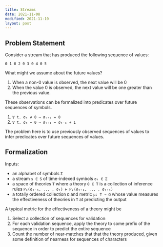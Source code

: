 ```yaml
---
title: Streams
date: 2021-11-08
modified: 2021-11-10
layout: post
---
```


## Problem Statement

Consider a stream that has produced the following sequence of values:

```
0 1 0 2 0 3 0 4 0 5
```

What might we assume about the future values?

1. When a non-0 value is observed, the next value will be 0
2. When the value 0 is observed, the next value will be one greater than the previous value.

These observations can be formalized into predicates over future sequences of symbols.

1. `∀ t. σₜ ≠ 0 ⇒ σₜ₊₁ = 0`
2. `∀ t. σₜ = 0 ⇒ σₜ₊₁ = σₜ₋₁ + 1`

The problem here is to use previously observed sequences of values to infer predicates over future sequences of values.

## Formalization

Inputs:

* an alphabet of symbols `Σ`
* a stream `s ∈ S` of time-indexed symbols `σₜ ∈ Σ`
* a space of theories `T` where a theory `θ ∈ T` is a collection of inference rules `P₁(σₜ₋ₙ, ... , σₜ) ⊢ P₂(σₜ₊₁, ... , σₜ₊ₖ)`
* a totally ordered collection `Ω` and metric `μ: T → Ω` whose value measures the effectiveness of theories in `T` at predicting the output

A typical metric for the effectiveness of a theory might be

1. Select a collection of sequences for validation
2. For each validation sequence, apply the theory to some prefix of the sequence in order to predict the entire sequence
3. Count the number of near-matches that that the theory produced, given some definition of nearness for sequences of characters
